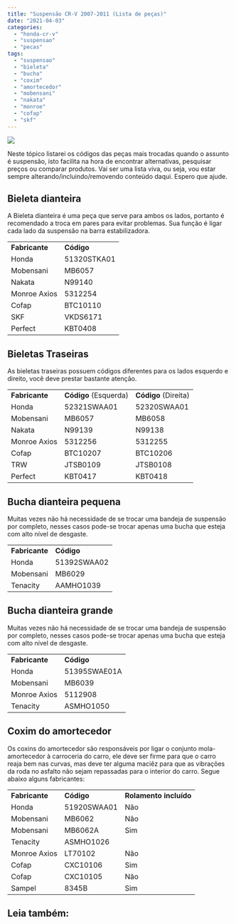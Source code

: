 ```yaml
---
title: "Suspensão CR-V 2007-2011 (Lista de peças)"
date: "2021-04-03"
categories:
  - "honda-cr-v"
  - "suspensao"
  - "pecas"
tags:
  - "suspensao"
  - "bieleta"
  - "bucha"
  - "coxim"
  - "amortecedor"
  - "mobensani"
  - "nakata"
  - "monroe"
  - "cofap"
  - "skf"
---
```


![](https://garagemdomadeira.com/wp-content/uploads/2021/03/header_suspensao.jpg?w=656)

Neste tópico listarei os códigos das peças mais trocadas quando o assunto é suspensão, isto facilita na hora de encontrar alternativas, pesquisar preços ou comparar produtos. Vai ser uma lista viva, ou seja, vou estar sempre alterando/incluindo/removendo conteúdo daqui. Espero que ajude.

<!--more-->

## Bieleta dianteira

A Bieleta dianteira é uma peça que serve para ambos os lados, portanto é recomendado a troca em pares para evitar problemas. Sua função é ligar cada lado da suspensão na barra estabilizadora.

<table><tbody><tr><td><strong>Fabricante</strong></td><td><strong>Código</strong></td></tr><tr><td>Honda</td><td>51320STKA01</td></tr><tr><td>Mobensani</td><td>MB6057</td></tr><tr><td>Nakata</td><td>N99140</td></tr><tr><td>Monroe Axios</td><td>5312254</td></tr><tr><td>Cofap</td><td>BTC10110</td></tr><tr><td>SKF</td><td>VKDS6171</td></tr><tr><td>Perfect</td><td>KBT0408</td></tr></tbody></table>

## Bieletas Traseiras

As bieletas traseiras possuem códigos diferentes para os lados esquerdo e direito, você deve prestar bastante atenção.

<table><tbody><tr><td><strong>Fabricante</strong></td><td><strong>Código</strong> (Esquerda)</td><td><strong>Código</strong> (Direita)</td></tr><tr><td>Honda</td><td>52321SWAA01</td><td>52320SWAA01</td></tr><tr><td>Mobensani</td><td>MB6057</td><td>MB6058</td></tr><tr><td>Nakata</td><td>N99139</td><td>N99138</td></tr><tr><td>Monroe Axios</td><td>5312256</td><td>5312255</td></tr><tr><td>Cofap</td><td>BTC10207</td><td>BTC10206</td></tr><tr><td>TRW</td><td>JTSB0109</td><td>JTSB0108</td></tr><tr><td>Perfect</td><td>KBT0417</td><td>KBT0418</td></tr></tbody></table>

## Bucha dianteira pequena

Muitas vezes não há necessidade de se trocar uma bandeja de suspensão por completo, nesses casos pode-se trocar apenas uma bucha que esteja com alto nível de desgaste.

<table><tbody><tr><td><strong>Fabricante</strong></td><td><strong>Código</strong></td></tr><tr><td>Honda</td><td>51392SWAA02</td></tr><tr><td>Mobensani</td><td>MB6029</td></tr><tr><td>Tenacity</td><td>AAMHO1039</td></tr></tbody></table>

## Bucha dianteira grande

Muitas vezes não há necessidade de se trocar uma bandeja de suspensão por completo, nesses casos pode-se trocar apenas uma bucha que esteja com alto nível de desgaste.

<table><tbody><tr><td><strong>Fabricante</strong></td><td><strong>Código</strong></td></tr><tr><td>Honda</td><td>51395SWAE01A</td></tr><tr><td>Mobensani</td><td>MB6039</td></tr><tr><td>Monroe Axios</td><td>5112908</td></tr><tr><td>Tenacity</td><td>ASMHO1050</td></tr></tbody></table>

## Coxim do amortecedor

Os coxins do amortecedor são responsáveis por ligar o conjunto mola-amortecedor à carroceria do carro, ele deve ser firme para que o carro reaja bem nas curvas, mas deve ter alguma maciêz para que as vibrações da roda no asfalto não sejam repassadas para o interior do carro. Segue abaixo alguns fabricantes:

<table><tbody><tr><td><strong>Fabricante</strong></td><td><strong>Código</strong></td><td><strong>Rolamento incluído</strong></td></tr><tr><td>Honda</td><td>51920SWAA01</td><td>Não</td></tr><tr><td>Mobensani</td><td>MB6062</td><td>Não</td></tr><tr><td>Mobensani</td><td>MB6062A</td><td>Sim</td></tr><tr><td>Tenacity</td><td>ASMHO1026</td><td></td></tr><tr><td>Monroe Axios</td><td>LT70102</td><td>Não</td></tr><tr><td>Cofap</td><td>CXC10106</td><td>Sim</td></tr><tr><td>Cofap</td><td>CXC10105</td><td>Não</td></tr><tr><td>Sampel</td><td>8345B</td><td>Sim</td></tr></tbody></table>

## Leia também:
